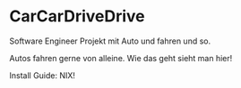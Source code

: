 # CarCarDriveDrive
Software Engineer Projekt mit Auto und fahren und so.

Autos fahren gerne von alleine. Wie das geht sieht man hier!

Install Guide:
NIX!
